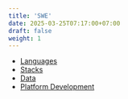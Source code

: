 ```yaml
---
title: 'SWE'
date: 2025-03-25T07:17:00+07:00
draft: false
weight: 1
---
```


- [Languages](./lang/)
- [Stacks](./stacks/)
- [Data](./data/)
- [Platform Development](./platform-development/)
